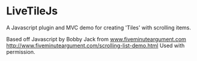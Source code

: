 LiveTileJs
==========

A Javascript plugin and MVC demo for creating 'Tiles' with scrolling items.

Based off Javascript by Bobby Jack from www.fiveminuteargument.com
http://www.fiveminuteargument.com/scrolling-list-demo.html
Used with permission.

